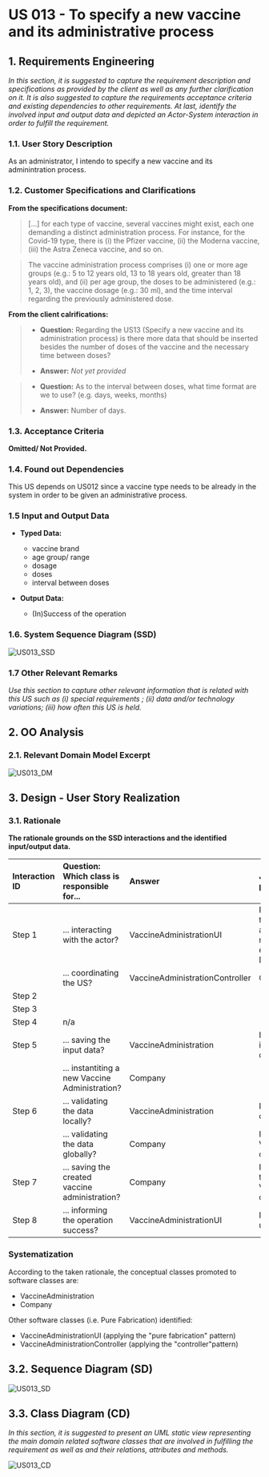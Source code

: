 # US 013 - To specify a new vaccine and its administrative process

## 1. Requirements Engineering

*In this section, it is suggested to capture the requirement description and specifications as provided by the client as
well as any further clarification on it. It is also suggested to capture the requirements acceptance criteria and
existing dependencies to other requirements. At last, identify the involved input and output data and depicted an
Actor-System interaction in order to fulfill the requirement.*

### 1.1. User Story Description

As an administrator, I intendo to specify a new vaccine and its adminintration process.

### 1.2. Customer Specifications and Clarifications

**From the specifications document:**
> [...] for each type of vaccine, several vaccines might exist, each one
> demanding a distinct administration process. For instance, for the Covid-19 type, there is (i) the
> Pfizer vaccine, (ii) the Moderna vaccine, (iii) the Astra Zeneca vaccine, and so on.

> The vaccine administration process comprises (i) one or more age groups (e.g.: 5 to 12 years old, 13 to 18 years
> old, greater than 18 years old), and (ii) per age group, the doses to be administered (e.g.: 1, 2, 3), the
> vaccine dosage (e.g.: 30 ml), and the time interval regarding the previously administered dose.

**From the client calrifications:**
> - **Question:** Regarding the US13 (Specify a new vaccine and its administration process) is there more data that
    should be inserted besides the number of doses of the vaccine and the necessary time between doses?
>
> - **Answer:** *Not yet provided*

> - **Question:** As to the interval between doses, what time format are we to use? (e.g. days, weeks, months)
>
> - **Answer:** Number of days.

### 1.3. Acceptance Criteria

**Omitted/ Not Provided.**

### 1.4. Found out Dependencies

This US depends on US012 since a vaccine type needs to be already in the system in order to be given an administrative
process.

### 1.5 Input and Output Data

- **Typed Data:**
    - vaccine brand
    - age group/ range
    - dosage
    - doses
    - interval between doses

- **Output Data:**
    - (In)Success of the operation

### 1.6. System Sequence Diagram (SSD)

![US013_SSD](US013_SSD.svg)

### 1.7 Other Relevant Remarks

*Use this section to capture other relevant information that is related with this US such as (i) special requirements
; (ii) data and/or technology variations; (iii) how often this US is held.*

## 2. OO Analysis

### 2.1. Relevant Domain Model Excerpt

![US013_DM](US013_DM.svg)

## 3. Design - User Story Realization

### 3.1. Rationale

**The rationale grounds on the SSD interactions and the identified input/output data.**

| Interaction ID    | Question: Which class is responsible for...      | Answer                          | Justification (with patterns)                                                                                 |
|:------------------|:-------------------------------------------------|:--------------------------------|:--------------------------------------------------------------------------------------------------------------|
| Step 1            | ... interacting with the actor?                  | VaccineAdministrationUI         | Pure Fabrication: there is no reason to assign this responsibility to any existing class in the Domain Model. |
|                   | ... coordinating the US?                         | VaccineAdministrationController | Controller                                                                                                    |
| Step 2            | 							                        |                                 |                                                                                                               |
| Step 3            | 							                        |                                 |                                                                                                               |
| Step 4            | n/a                                              |                                 |                                                                                                               |
| Step 5            | ... saving the input data?                       | VaccineAdministration           | IE: the object created in step 1 has its own data.                                                            |
|                   | ... instantiting a new Vaccine Administration?   | Company                         |                                                                                                               |
| Step 6            | ... validating the data locally?                 | VaccineAdministration           | IE: knows its own data.                                                                                       |
|                   | ... validating the data globally?                | Company                         | IE: knows all the VaccineAdministration objects.                                                              |
| Step 7            | ... saving the created vaccine administration?   | Company                         | IE: adopts/records all the VaccineAdministration objects.                                                     |
| Step 8            | ... informing the operation success?             | VaccineAdministrationUI         | IE: responsible for user interaction.                                                                         |

### Systematization ##

According to the taken rationale, the conceptual classes promoted to software classes are:

* VaccineAdministration
* Company


Other software classes (i.e. Pure Fabrication) identified:

* VaccineAdministrationUI (applying the "pure fabrication" pattern)
* VaccineAdministrationController (applying the "controller"pattern)

## 3.2. Sequence Diagram (SD)

![US013_SD](US013_SD.svg)

## 3.3. Class Diagram (CD)

*In this section, it is suggested to present an UML static view representing the main domain related software classes
that are involved in fulfilling the requirement as well as and their relations, attributes and methods.*

![US013_CD](US013_CD.svg)
